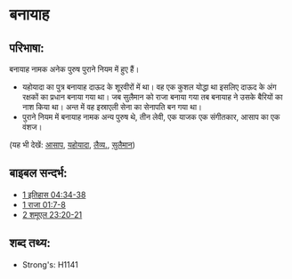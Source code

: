 # बनायाह #

## परिभाषा: ##

बनायाह नामक अनेक पुरुष पुराने नियम में हुए हैं।

* यहोयादा का पुत्र बनायाह दाऊद के शूरवीरों में था। वह एक कुशल योद्धा था इसलिए दाऊद के अंग रक्षकों का प्रधान बनाया गया था।
जब सुलैमान को राजा बनाया गया तब बनायाह ने उसके बैरियों का नाश किया था। अन्त में वह इस्राएली सेना का सेनापति बन गया था।
* पुराने नियम में बनायाह नामक अन्य पुरुष थे, तीन लेवी, एक याजक एक संगीतकार, आसाप का एक वंशज।

(यह भी देखें: [आसाप](../names/asaph.md), [यहोयादा](../names/jehoiada.md), [लैव्य.](../names/levite.md), [सुलैमान](../names/solomon.md))

## बाइबल सन्दर्भ: ##

* [1 इतिहास 04:34-38](rc://en/tn/help/1ch/04/34)
* [1 राजा 01:7-8](rc://en/tn/help/1ki/01/07)
* [2 शमूएल 23:20-21](rc://en/tn/help/2sa/23/20)

## शब्द तथ्य: ##

* Strong's: H1141
